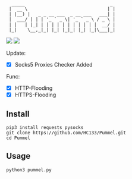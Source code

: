 ```
  _____                                _ 
 |  __ \                              | |
 | |__) |   _ _ __ ___  _ __ ___   ___| |
 |  ___/ | | | '_ ` _ \| '_ ` _ \ / _ \ |
 | |   | |_| | | | | | | | | | | |  __/ |
 |_|    \__,_|_| |_| |_|_| |_| |_|\___|_| 
```
![](https://img.shields.io/badge/Version-0.0.2-brightgreen.svg) ![](https://img.shields.io/badge/license-MIT-blue.svg)

Update:

- [x] Socks5 Proxies Checker Added

Func:

- [x] HTTP-Flooding 
- [x] HTTPS-Flooding 

Install
---
```
pip3 install requests pysocks
git clone https://github.com/HC133/Pummel.git
cd Pummel
```
Usage
---
```
python3 pummel.py
```
